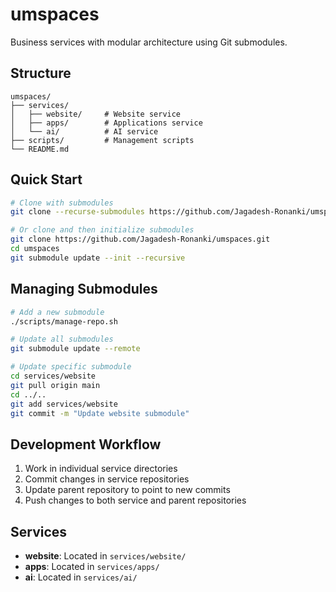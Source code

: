 # umspaces

Business services with modular architecture using Git submodules.

## Structure

```
umspaces/
├── services/
│   ├── website/     # Website service
│   ├── apps/        # Applications service  
│   └── ai/          # AI service
├── scripts/         # Management scripts
└── README.md
```

## Quick Start

```bash
# Clone with submodules
git clone --recurse-submodules https://github.com/Jagadesh-Ronanki/umspaces.git

# Or clone and then initialize submodules
git clone https://github.com/Jagadesh-Ronanki/umspaces.git
cd umspaces
git submodule update --init --recursive
```

## Managing Submodules

```bash
# Add a new submodule
./scripts/manage-repo.sh

# Update all submodules
git submodule update --remote

# Update specific submodule
cd services/website
git pull origin main
cd ../..
git add services/website
git commit -m "Update website submodule"
```

## Development Workflow

1. Work in individual service directories
2. Commit changes in service repositories
3. Update parent repository to point to new commits
4. Push changes to both service and parent repositories

## Services

- **website**: Located in `services/website/`
- **apps**: Located in `services/apps/`
- **ai**: Located in `services/ai/`
